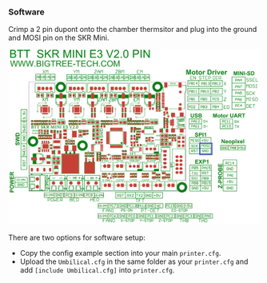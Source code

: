 ### Software

Crimp a 2 pin dupont onto the chamber thermsitor and plug into the ground and MOSI pin on the SKR Mini.

![Hookup Overview](/V0-Umbilical/Images/V0_Umbilical_ChamberHookup.png?raw=true "Title")

There are two options for software setup:
 - Copy the config example section into your main `printer.cfg`.
 - Upload the `Umbilical.cfg` in the same folder as your `printer.cfg` and add `[include Umbilical.cfg]` into `printer.cfg`.
